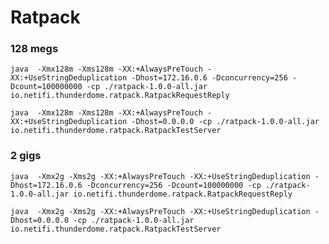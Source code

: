 # Ratpack

### 128 megs
`java  -Xmx128m -Xms128m -XX:+AlwaysPreTouch -XX:+UseStringDeduplication -Dhost=172.16.0.6 -Dconcurrency=256 -Dcount=100000000 -cp ./ratpack-1.0.0-all.jar io.netifi.thunderdome.ratpack.RatpackRequestReply`

`java  -Xmx128m -Xms128m -XX:+AlwaysPreTouch -XX:+UseStringDeduplication -Dhost=0.0.0.0 -cp ./ratpack-1.0.0-all.jar io.netifi.thunderdome.ratpack.RatpackTestServer`

### 2 gigs
`java  -Xmx2g -Xms2g -XX:+AlwaysPreTouch -XX:+UseStringDeduplication -Dhost=172.16.0.6 -Dconcurrency=256 -Dcount=100000000 -cp ./ratpack-1.0.0-all.jar io.netifi.thunderdome.ratpack.RatpackRequestReply`

`java  -Xmx2g -Xms2g -XX:+AlwaysPreTouch -XX:+UseStringDeduplication -Dhost=0.0.0.0 -cp ./ratpack-1.0.0-all.jar io.netifi.thunderdome.ratpack.RatpackTestServer`
